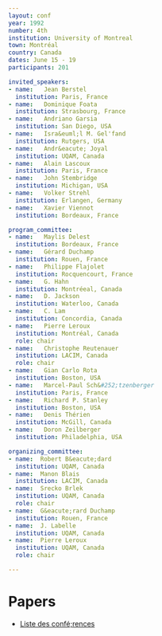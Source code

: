 ```yaml
---
layout: conf
year: 1992
number: 4th
institution: University of Montreal
town: Montréal
country: Canada
dates: June 15 - 19
participants: 201

invited_speakers:
- name:   Jean Berstel
  institution: Paris, France
- name:   Dominique Foata
  institution: Strasbourg, France
- name:   Andriano Garsia
  institution: San Diego, USA
- name:   Isra&euml;l M. Gel'fand
  institution: Rutgers, USA
- name:   Andr&eacute; Joyal
  institution: UQAM, Canada
- name:   Alain Lascoux
  institution: Paris, France
- name:   John Stembridge
  institution: Michigan, USA
- name:   Volker Strehl
  institution: Erlangen, Germany
- name:   Xavier Viennot
  institution: Bordeaux, France

program_committee:
- name:   Maylis Delest
  institution: Bordeaux, France
- name:   Gérard Duchamp
  institution: Rouen, France
- name:   Philippe Flajolet
  institution: Rocquencourt, France
- name:   G. Hahn
  institution: Montréeal, Canada
- name:   D. Jackson
  institution: Waterloo, Canada
- name:   C. Lam
  institution: Concordia, Canada
- name:   Pierre Leroux
  institution: Montréal, Canada
  role: chair
- name:   Christophe Reutenauer
  institution: LACIM, Canada
  role: chair
- name:   Gian Carlo Rota
  institution: Boston, USA
- name:   Marcel-Paul Sch&#252;tzenberger
  institution: Paris, France
- name:   Richard P. Stanley
  institution: Boston, USA
- name:   Denis Thérien
  institution: McGill, Canada
- name:   Doron Zeilberger
  institution: Philadelphia, USA

organizing_committee:
- name:  Robert B&eacute;dard
  institution: UQAM, Canada
- name:  Manon Blais
  institution: LACIM, Canada
- name:  Srecko Brlek
  institution: UQAM, Canada
  role: chair
- name:  G&eacute;rard Duchamp
  institution: Rouen, France
- name:  J. Labelle
  institution: UQAM, Canada
- name:  Pierre Leroux
  institution: UQAM, Canada
  role: chair

---
```

# Papers

- <A HREF="articles.html">Liste des confé;rences</A>
